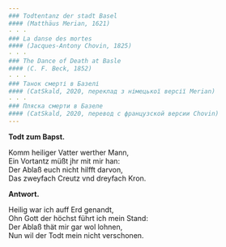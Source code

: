 ```yaml
---
### Todtentanz der stadt Basel
#### (Matthäus Merian, 1621)
· · ·
### La danse des mortes
#### (Jacques-Antony Chovin, 1825)
· · ·
### The Dance of Death at Basle
#### (C. F. Beck, 1852)
· · ·
### Танок смерті в Базелі
#### (CatSkald, 2020, переклад з німецької версії Merian)
· · ·
### Пляска смерти в Базеле
#### (CatSkald, 2020, перевод с французской версии Chovin)
---
```


**Todt zum Bapst.**

Komm heiliger Vatter werther Mann,\
Ein Vortantz müßt jhr mit mir han:\
Der Ablaß euch nicht hilfft darvon,\
Das zweyfach Creutz vnd dreyfach Kron.

**Antwort.**

Heilig war ich auff Erd genandt,\
Ohn Gott der höchst führt ich mein Stand:\
Der Ablaß thät mir gar wol lohnen,\
Nun wil der Todt mein nicht verschonen.
